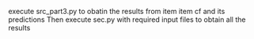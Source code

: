 execute src_part3.py to obatin the results from item item cf and its predictions
Then execute sec.py with required input files to obtain all the results